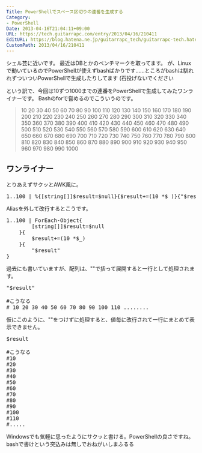 ```yaml
---
Title: PowerShellでスペース区切りの連番を生成する
Category:
- PowerShell
Date: 2013-04-16T21:04:11+09:00
URL: https://tech.guitarrapc.com/entry/2013/04/16/210411
EditURL: https://blog.hatena.ne.jp/guitarrapc_tech/guitarrapc-tech.hatenablog.com/atom/entry/11696248318757675610
CustomPath: 2013/04/16/210411
---
```


シェル芸に近いです。
最近はDBとかのベンチマークを取ってます。
が、Linuxで動いているのでPowerShellが使えずbashばかりです……ところがbashは馴れれずついついPowerShellで生成したりしてます (石投げないでください

という訳で、今回は10ずつ1000までの連番をPowerShellで生成してみたワンライナーです。
Bashのforで嘗めるのでこういうのです。

<blockquote>10 20 30 40 50 60 70 80 90 100 110 120 130 140 150 160 170 180 190 200 210 220 230 240 250 260 270 280 290 300 310 320 330 340 350 360 370 380 390 400 410 420 430 440 450 460 470 480 490 500 510 520 530 540 550 560 570 580 590 600 610 620 630 640 650 660 670 680 690 700 710 720 730 740 750 760 770 780 790 800 810 820 830 840 850 860 870 880 890 900 910 920 930 940 950 960 970 980 990 1000</blockquote>



<h2>ワンライナー</h2>
とりあえずサクッとAWK風に。
<pre class="brush: powershell">
1..100 | %{[string[]]$result=$null}{$result+=(10 *$_)}{&quot;$result&quot;}
</pre>

Aliasを外して改行するとこうです。
<pre class="brush: powershell">
1..100 | ForEach-Object{
        [string[]]$result=$null
    }{
        $result+=(10 *$_)
    }{
        &quot;$result&quot;
}
</pre>

過去にも書いていますが、配列は、""で括って展開すると一行として処理されます。
<pre class="brush: powershell">
&quot;$result&quot;

#こうなる
# 10 20 30 40 50 60 70 80 90 100 110 ........
</pre>

仮にこのように、""をつけずに処理すると、値毎に改行されて一行にまとめて表示できません。
<pre class="brush: powershell">
$result

#こうなる
#10
#20
#30
#40
#50
#60
#70
#80
#90
#100
#110
#.....
</pre>

Windowsでも気軽に思ったようにサクッと書ける。PowerShellの良さですね。
bashで書けという突込みは無しでおねがいしまふるる
